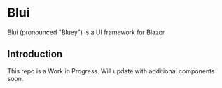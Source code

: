 # Blui
Blui (pronounced "Bluey") is a UI framework for Blazor

## Introduction
This repo is a Work in Progress. Will update with additional components soon.